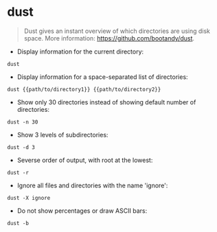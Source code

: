 # dust

> Dust gives an instant overview of which directories are using disk space.
> More information: <https://github.com/bootandy/dust>.

- Display information for the current directory:

`dust`

- Display information for a space-separated list of directories:

`dust {{path/to/directory1}} {{path/to/directory2}}`

- Show only 30 directories instead of showing default number of directories:

`dust -n 30`

- Show 3 levels of subdirectories:

`dust -d 3`

- Severse order of output, with root at the lowest:

`dust -r`

- Ignore all files and directories with the name 'ignore':

`dust -X ignore`

- Do not show percentages or draw ASCII bars:

`dust -b`

